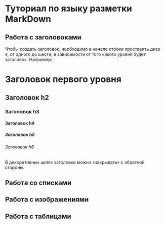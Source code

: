# Туториал по языку разметки MarkDown

## Работа с заголовоками

Чтобы создать заголовок, необходимо в начале строки проставить диез `#`, от
одного до шести, в зависимости от того какого уровня будет заголовок. Например:

# Заголовок первого уровня #

## Заголовок h2

### Заголовок h3

#### Заголовок h4

##### Заголовок h5

###### Заголовок h6

В декоративных целях заголовки можно «закрывать» с обратной стороны.


##  Работа со списками


## Работа с изображениями


## Работа с таблицами 
